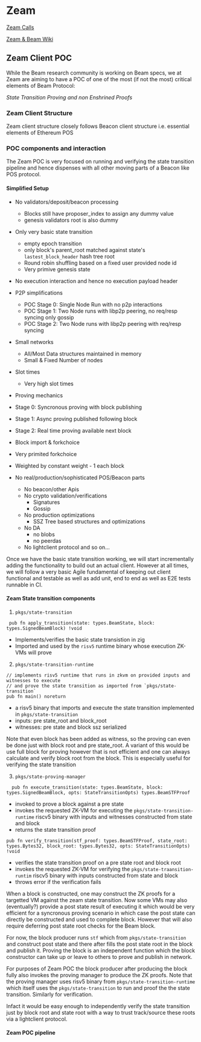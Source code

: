 # Zeam

[Zeam Calls](https://github.com/blockblaz/zeam-community/issues?q=is%3Aissue%20state%3Aclosed)

[Zeam & Beam Wiki](https://github.com/blockblaz/zeam/wiki)

## Zeam Client POC

While the Beam research community is working on Beam specs, we at Zeam are aiming to have a POC of one of
the most (if not the most) critical elements of Beam Protocol:

*State Transition Proving and non Enshrined Proofs*

### Zeam Client Structure

Zeam client structure closely follows Beacon client structure i.e. essential elements of Ethereum POS

### POC components and interaction

The Zeam POC is very focused on running and verifying the state transition pipeline and hence dispenses with
all other moving parts of a Beacon like POS protocol.

#### Simplified Setup

 - No validators/deposit/beacon processing
    - Blocks still have proposer_index to assign any dummy value
    - genesis validators root is also dummy

 - Only very basic state transition 
    - empty epoch transition
    - only block's parent_root matched against state's `lastest_block_header` hash tree root
    - Round robin shuffling based on a fixed user provided node id
    - Very primive genesis state

 - No execution interaction and hence no execution payload header

 - P2P simplifications
   - POC Stage 0: Single Node Run with no p2p interactions
   - POC Stage 1: Two Node runs with libp2p peering, no req/resp syncing only gossip
   - POC Stage 2: Two Node runs with libp2p peering with req/resp syncing

 - Small networks
   - All/Most Data structures maintained in memory
   - Small & Fixed Number of nodes

 - Slot times
   - Very high slot times

 - Proving mechanics
  - Stage 0: Syncronous proving with block publishing
  - Stage 1: Async proving published following block
  - Stage 2: Real time proving available next block

 - Block import & forkchoice
  - Very primited forkchoice
  - Weighted by constant weight - 1 each block

 - No real/production/sophisticated POS/Beacon parts
   - No beacon/other Apis
   - No crypto validation/verifications
     - Signatures
     - Gossip
   - No production optimizations
     - SSZ Tree based structures and optimizations
   - No DA
     - no blobs
     - no peerdas
    - No lightclient protocol and so on...

Once we have the basic state transition working, we will start incrementally adding the functionality to build
out an actual client. However at all times, we will follow a very basic Agile fundamental of keeping out client
functional and testable as well as add unit, end to end as well as E2E tests runnable in CI.

#### Zeam State transition components

1. `pkgs/state-transition`
 ```zig
  pub fn apply_transition(state: types.BeamState, block: types.SignedBeamBlock) !void
 ```

 - Implements/verifies the basic state transistion in zig
 - Imported and used by the `risv5` runtime binary whose execution ZK-VMs will prove

2. `pkgs/state-transition-runtime`
 ```zig
 // implements risv5 runtime that runs in zkvm on provided inputs and witnesses to execute
 // and prove the state transition as imported from `pkgs/state-transition`
 pub fn main() noreturn
 ```
  - a risv5 binary that imports and execute the state transition implemented in `pkgs/state-transition`
  - inputs: pre state_root and block_root
  - witnesses: pre state and block ssz serialized

Note that even block has been added as witness, so the proving can even be done just with block root and
pre state_root. A variant of this would be use full block for proving however that is not efficient and
one can always calculate and verify block root from the block. This is especially useful for verifying
the state transition

3. `pkgs/state-proving-manager`
 ```zig
   pub fn execute_transition(state: types.BeamState, block: types.SignedBeamBlock, opts: StateTransitionOpts) types.BeamSTFProof
```
  - invoked to prove a block against a pre state
  - invokes the requested ZK-VM for executing the `pkgs/state-transition-runtime` riscv5 binary with inputs and 
    witnesses constructed from state and block
  - returns the state transition proof

```zig
pub fn verify_transition(stf_proof: types.BeamSTFProof, state_root: types.Bytes32, block_root: types.Bytes32, opts: StateTransitionOpts) !void
```
 - verifies the state transition proof on a pre state root and block root
- invokes the requested ZK-VM for verifying the `pkgs/state-traansition-runtim` riscv5 binary with inputs constructed
  from state and block
- throws error if the verification fails

When a block is constructed, one may construct the ZK proofs for a targetted VM against the zeam state transition.
Now some VMs may also (eventually?) provide a post state result of executing it which would be very efficient for
a syncronous proving scenario in which case the post state can directly be constructed and used to complete block.
However that will also require deferring post state root checks for the Beam block.

For now, the block producer runs `stf` which from `pkgs/state-transition` and construct post state and there after
fills the post state root in the block and publish it. Proving the block is an independent function which the block
constructor can take up or leave to others to prove and publish in network.

For purposes of Zeam POC the block producer after producing the block fully also invokes the proving manager to produce
the ZK proofs. Note that the proving manager uses risv5 binary from `pkgs/state-transition-runtime` which itself uses
the `pkgs/state-transition` to run and proof the the state transition. Similarly for verification.

Infact it would be easy enough to independently verify the state transition just by block root and state root with a
way to trust track/source these roots via a lightclient protocol.

#### Zeam POC pipeline
